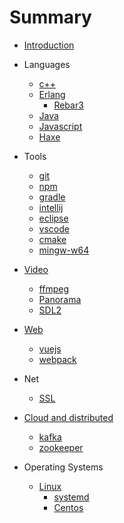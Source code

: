 
# Summary

* [Introduction](README.md)

* Languages
    * [c++](languages/c++.md)
    * [Erlang](languages/erlang.md)
        * [Rebar3](languages/erlang/rebar3.md)
    * [Java](languages/java.md)
    * [Javascript](languages/javascript.md)
    * [Haxe](languages/haxe.md)
* Tools
    * [git](tools/git.md)
    * [npm](tools/npm.md)
    * [gradle](tools/gradle.md)
    * [intellij](tools/intellij.md)
    * [eclipse](tools/eclipse.md)
    * [vscode](tools/vscode.md)
    * [cmake](tools/cmake.md)
    * [mingw-w64](tools/mingw-w64.md)
* [Video](video/video.md)
    * [ffmpeg](video/ffmpeg.md)
    * [Panorama](video/panorama.md)
    * [SDL2](video/sdl2.md)
* [Web](web/web.md)
    * [vuejs](web/vuejs.md)
    * [webpack](web/webpack.md)
* Net
    * [SSL](net/ssl_certificates.md)
* [Cloud and distributed](cloud/cloud.md)
    * [kafka](cloud/kafka.md)
    * [zookeeper](cloud/zookeeper.md)
* Operating Systems
    * [Linux](operatingsystems/linux.md)
        * [systemd](operatingsystems/systemd.md)
        * [Centos](operatingsystems/centos.md)


